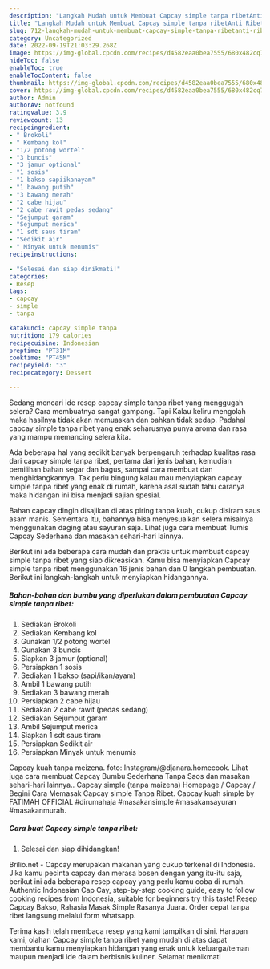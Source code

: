 ```yaml
---
description: "Langkah Mudah untuk Membuat Capcay simple tanpa ribetAnti Ribet"
title: "Langkah Mudah untuk Membuat Capcay simple tanpa ribetAnti Ribet"
slug: 712-langkah-mudah-untuk-membuat-capcay-simple-tanpa-ribetanti-ribet
category: Uncategorized
date: 2022-09-19T21:03:29.268Z
image: https://img-global.cpcdn.com/recipes/d4582eaa0bea7555/680x482cq70/capcay-simple-tanpa-ribet-foto-resep-utama.jpg
hideToc: false
enableToc: true
enableTocContent: false
thumbnail: https://img-global.cpcdn.com/recipes/d4582eaa0bea7555/680x482cq70/capcay-simple-tanpa-ribet-foto-resep-utama.jpg
cover: https://img-global.cpcdn.com/recipes/d4582eaa0bea7555/680x482cq70/capcay-simple-tanpa-ribet-foto-resep-utama.jpg
author: Admin
authorAv: notfound
ratingvalue: 3.9
reviewcount: 13
recipeingredient:
- " Brokoli"
- " Kembang kol"
- "1/2 potong wortel"
- "3 buncis"
- "3 jamur optional"
- "1 sosis"
- "1 bakso sapiikanayam"
- "1 bawang putih"
- "3 bawang merah"
- "2 cabe hijau"
- "2 cabe rawit pedas sedang"
- "Sejumput garam"
- "Sejumput merica"
- "1 sdt saus tiram"
- "Sedikit air"
- " Minyak untuk menumis"
recipeinstructions:

- "Selesai dan siap dinikmati!"
categories:
- Resep
tags:
- capcay
- simple
- tanpa

katakunci: capcay simple tanpa 
nutrition: 179 calories
recipecuisine: Indonesian
preptime: "PT31M"
cooktime: "PT45M"
recipeyield: "3"
recipecategory: Dessert

---
```



Sedang mencari ide resep capcay simple tanpa ribet yang menggugah selera? Cara membuatnya sangat gampang. Tapi Kalau keliru mengolah maka hasilnya tidak akan memuaskan dan bahkan tidak sedap. Padahal capcay simple tanpa ribet yang enak seharusnya punya aroma dan rasa yang mampu memancing selera kita.


Ada beberapa hal yang sedikit banyak berpengaruh terhadap kualitas rasa dari capcay simple tanpa ribet, pertama dari jenis bahan, kemudian pemilihan bahan segar dan bagus, sampai cara membuat dan menghidangkannya. Tak perlu bingung kalau mau menyiapkan capcay simple tanpa ribet yang enak di rumah, karena asal sudah tahu caranya maka hidangan ini bisa menjadi sajian spesial.

Bahan capcay dingin disajikan di atas piring tanpa kuah, cukup disiram saus asam manis. Sementara itu, bahannya bisa menyesuaikan selera misalnya menggunakan daging atau sayuran saja. Lihat juga cara membuat Tumis Capcay Sederhana dan masakan sehari-hari lainnya.


Berikut ini ada beberapa cara mudah dan praktis untuk membuat capcay simple tanpa ribet yang siap dikreasikan. Kamu bisa menyiapkan Capcay simple tanpa ribet menggunakan 16 jenis bahan dan 0 langkah pembuatan. Berikut ini langkah-langkah untuk menyiapkan hidangannya.

<!--inarticleads1-->

##### Bahan-bahan dan bumbu yang diperlukan dalam pembuatan Capcay simple tanpa ribet:

1. Sediakan  Brokoli
1. Sediakan  Kembang kol
1. Gunakan 1/2 potong wortel
1. Gunakan 3 buncis
1. Siapkan 3 jamur (optional)
1. Persiapkan 1 sosis
1. Sediakan 1 bakso (sapi/ikan/ayam)
1. Ambil 1 bawang putih
1. Sediakan 3 bawang merah
1. Persiapkan 2 cabe hijau
1. Sediakan 2 cabe rawit (pedas sedang)
1. Sediakan Sejumput garam
1. Ambil Sejumput merica
1. Siapkan 1 sdt saus tiram
1. Persiapkan Sedikit air
1. Persiapkan  Minyak untuk menumis


Capcay kuah tanpa meizena. foto: Instagram/@djanara.homecook. Lihat juga cara membuat Capcay Bumbu Sederhana Tanpa Saos dan masakan sehari-hari lainnya.. Capcay simple (tanpa maizena) Homepage / Capcay / Begini Cara Memasak Capcay simple Tanpa Ribet. Capcay kuah simple by FATIMAH OFFICIAL #dirumahaja #masakansimple #masakansayuran #masakanmurah. 

<!--inarticleads2-->

##### Cara buat Capcay simple tanpa ribet:


1. Selesai dan siap dihidangkan!

Brilio.net - Capcay merupakan makanan yang cukup terkenal di Indonesia. Jika kamu pecinta capcay dan merasa bosen dengan yang itu-itu saja, berikut ini ada beberapa resep capcay yang perlu kamu coba di rumah. Authentic Indonesian Cap Cay, step-by-step cooking guide, easy to follow cooking recipes from Indonesia, suitable for beginners try this taste! Resep Capcay Bakso, Rahasia Masak Simple Rasanya Juara. Order cepat tanpa ribet langsung melalui form whatsapp. 

Terima kasih telah membaca resep yang kami tampilkan di sini. Harapan kami, olahan Capcay simple tanpa ribet yang mudah di atas dapat membantu kamu menyiapkan hidangan yang enak untuk keluarga/teman maupun menjadi ide dalam berbisnis kuliner. Selamat menikmati
